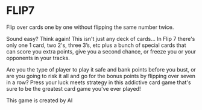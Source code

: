 # FLIP7
Flip over cards one by one without flipping the same number twice.

Sound easy? Think again! This isn't just any deck of cards… In Flip 7 there's only one 1 card, two 2's, three 3’s, etc plus a bunch of special cards that can score you extra points, give you a second chance, or freeze you or your opponents in your tracks.

Are you the type of player to play it safe and bank points before you bust, or are you going to risk it all and go for the bonus points by flipping over seven in a row? Press your luck meets strategy in this addictive card game that's sure to be the greatest card game you’ve ever played!

 This game is created by AI
